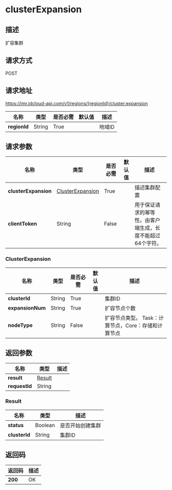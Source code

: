 # clusterExpansion


## 描述
扩容集群

## 请求方式
POST

## 请求地址
https://jmr.jdcloud-api.com/v1/regions/{regionId}/cluster:expansion

|名称|类型|是否必需|默认值|描述|
|---|---|---|---|---|
|**regionId**|String|True| |地域ID|

## 请求参数
|名称|类型|是否必需|默认值|描述|
|---|---|---|---|---|
|**clusterExpansion**|[ClusterExpansion](#clusterexpansion)|True| |描述集群配置|
|**clientToken**|String|False| |用于保证请求的幂等性。由客户端生成，长度不能超过64个字符。<br>|

### <div id="ClusterExpansion">ClusterExpansion</div>
|名称|类型|是否必需|默认值|描述|
|---|---|---|---|---|
|**clusterId**|String|True| |集群ID|
|**expansionNum**|String|True| |扩容节点个数|
|**nodeType**|String|False| |扩容节点类型。 Task：计算节点，Core：存储和计算节点|

## 返回参数
|名称|类型|描述|
|---|---|---|
|**result**|[Result](#result)| |
|**requestId**|String| |

### <div id="Result">Result</div>
|名称|类型|描述|
|---|---|---|
|**status**|Boolean|是否开始创建集群|
|**clusterId**|String|集群ID|

## 返回码
|返回码|描述|
|---|---|
|**200**|OK|
